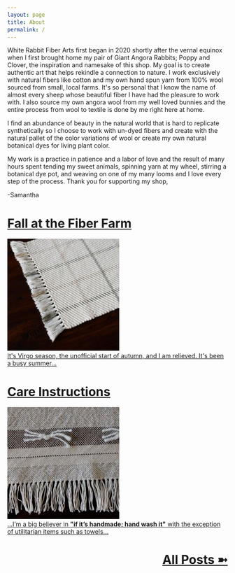 ```yaml
---
layout: page
title: About
permalink: /
---
```


White Rabbit Fiber Arts first began in 2020 shortly after the vernal equinox when I first brought home my pair of Giant Angora Rabbits; Poppy and Clover, the inspiration and namesake of this shop.
My goal is to create authentic art that helps rekindle a connection to nature. I work exclusively with natural fibers like cotton and my own hand spun yarn from 100% wool sourced from small, local farms. It's so personal that I know the name of almost every sheep whose beautiful fiber I have had the pleasure to work with. I also source my own angora wool from my well loved bunnies and the entire process from wool to textile is done by me right here at home.

I find an abundance of beauty in the natural world that is hard to replicate synthetically so I choose to work with un-dyed fibers and create with the natural pallet of the color variations of wool or create my own natural botanical dyes for living plant color.

My work is a practice in patience and a labor of love and the result of many hours spent tending my sweet animals, spinning yarn at my wheel, stirring a botanical dye pot, and weaving on one of my many looms and I love every step of the process.
Thank you for supporting my shop,

-Samantha

<div class="home-posts">
    <a class="related-post" href="/2021/08/22/fall-at-the-fiber-farm/#content">
    <div>
        <h1 class="related-title">Fall at the Fiber Farm</h1>
        <img class="related-image" src="/images/posts/2021-08-22-fall-at-the-fiber-farm/23A0473-button.jpg" />
        <div class="related-content">It's Virgo season, the unofficial start of autumn, and I am relieved.
        It's been a busy summer...</div>
    </div>
    </a>
    <a class="related-post" href="/2021/08/06/care-instructions/#content">
    <div>
        <h1 class="related-title">Care Instructions</h1>
        <img class="related-image" src="/images/posts/2021-08-06-care-instructions/23A0174-button.jpg" />
        <div class="related-content">...I’m a big believer in <b>"if it’s handmade; hand wash it"</b> with the
        exception of utilitarian items such as towels...</div>
    </div>
    </a>
    <a class="related-post" href="/blog#content">
    <div style="text-align: right">
        <h1 class="related-title">All Posts ➼</h1>
    </div>
    </a>
</div>
